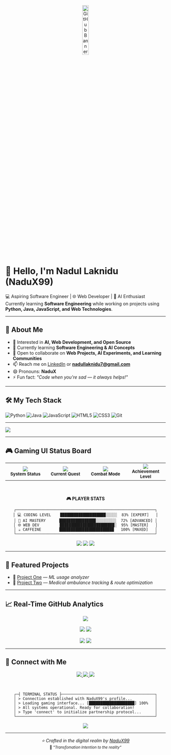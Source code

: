 <!-- GitHub Banner -->
<div align="center">
  <img src="https://github.com/user-attachments/assets/bd438c2c-8b88-4a65-bedc-362db9fe016f" width="20%" alt="GitHub Banner"/>
</div>

# 👋 Hello, I'm Nadul Laknidu (NaduX99)
💻 Aspiring Software Engineer | 🌐 Web Developer | 🤖 AI Enthusiast  
Currently learning **Software Engineering** while working on projects using **Python, Java, JavaScript, and Web Technologies**.

---

## 👀 About Me
- 🎯 Interested in **AI, Web Development, and Open Source**
- 🌱 Currently learning **Software Engineering & AI Concepts**
- 💬 Open to collaborate on **Web Projects, AI Experiments, and Learning Communities**
- 📫 Reach me on [LinkedIn](https://www.linkedin.com/in/nadul-laknidu-53a244357) or **nadullaknidu7@gmail.com**
- 😄 Pronouns: **NaduX**
- ⚡ Fun fact: *"Code when you're sad — it always helps!"*

---

## 🛠 My Tech Stack
![Python](https://img.shields.io/badge/-Python-05122A?style=flat&logo=python)
![Java](https://img.shields.io/badge/-Java-05122A?style=flat&logo=java)
![JavaScript](https://img.shields.io/badge/-JavaScript-05122A?style=flat&logo=javascript)
![HTML5](https://img.shields.io/badge/-HTML5-05122A?style=flat&logo=html5)
![CSS3](https://img.shields.io/badge/-CSS3-05122A?style=flat&logo=css3)
![Git](https://img.shields.io/badge/-Git-05122A?style=flat&logo=git)

---

<!-- Modern GitHub Trophies -->
<img src="https://github-profile-trophy.vercel.app/?username=NaduX99&theme=radical&no-frame=true&no-bg=false&margin-w=4&row=2&column=4&rank=SECRET,SSS,SS,S,AAA,AA,A,B,C" />

</div>

---

## 🎮 Gaming UI Status Board
<div align="center">
  
<!-- Cyberpunk Style Status Cards -->
<table>
<tr>
<td align="center" width="25%">
<img src="https://img.shields.io/badge/⚡_POWER_CORE-ONLINE-00ff41?style=for-the-badge&logo=lightning&logoColor=white&labelColor=0d1117&color=00ff41" />
<br>
<sub><b>System Status</b></sub>
</td>
<td align="center" width="25%">
<img src="https://img.shields.io/badge/🎯_MISSION-CODING-ff073a?style=for-the-badge&logo=target&logoColor=white&labelColor=0d1117&color=ff073a" />
<br>
<sub><b>Current Quest</b></sub>
</td>
<td align="center" width="25%">
<img src="https://img.shields.io/badge/🔥_STREAK-ACTIVE-ffa500?style=for-the-badge&logo=fire&logoColor=white&labelColor=0d1117&color=ffa500" />
<br>
<sub><b>Combat Mode</b></sub>
</td>
<td align="center" width="25%">
<img src="https://img.shields.io/badge/🏆_RANK-LEGEND-9945ff?style=for-the-badge&logo=trophy&logoColor=white&labelColor=0d1117&color=9945ff" />
<br>
<sub><b>Achievement Level</b></sub>
</td>
</tr>
</table>

<!-- Gaming Progress Bars -->
<br>

**🎮 PLAYER STATS**
```
┌─────────────────────────────────────────────────────────────┐
│ 💻 CODING LEVEL    ████████████████████░░░░░  83% [EXPERT]   │
│ 🤖 AI MASTERY      ████████████████░░░░░░░░░  72% [ADVANCED] │
│ 🌐 WEB DEV         ████████████████████████░  95% [MASTER]   │
│ ☕ CAFFEINE        ████████████████████████   100% [MAXED]   │
└─────────────────────────────────────────────────────────────┘
```

<!-- Neon Style Badges -->
<img src="https://img.shields.io/badge/🌟_XP_EARNED-15,847-00d4ff?style=for-the-badge&logo=star&logoColor=white&labelColor=000000" />
<img src="https://img.shields.io/badge/⚔️_BUGS_DEFEATED-342-ff4757?style=for-the-badge&logo=bug&logoColor=white&labelColor=000000" />
<img src="https://img.shields.io/badge/🎨_PROJECTS_BUILT-28-5f27cd?style=for-the-badge&logo=rocket&logoColor=white&labelColor=000000" />

</div>

---

## 🌟 Featured Projects
- 🔧 [Project One](https://github.com/NaduX99/project-one) — *ML usage analyzer*
- 🚀 [Project Two](https://github.com/NaduX99/project-two) — *Medical ambulance tracking & route optimization*

---

## 📈 Real-Time GitHub Analytics
<div align="center">
  <!-- Updated profile summary with faster refresh -->
  <img src="https://github-profile-summary-cards.vercel.app/api/cards/profile-details?username=NaduX99&theme=radical" />
  <br><br>
  <!-- Language cards with better caching -->
  <img src="https://github-profile-summary-cards.vercel.app/api/cards/repos-per-language?username=NaduX99&theme=radical" />
  <img src="https://github-profile-summary-cards.vercel.app/api/cards/most-commit-language?username=NaduX99&theme=radical" />
  <br><br>
  <!-- Additional analytics -->
  <img src="https://github-profile-summary-cards.vercel.app/api/cards/stats?username=NaduX99&theme=radical" />
  <img src="https://github-profile-summary-cards.vercel.app/api/cards/productive-time?username=NaduX99&theme=radical&utcOffset=5.5" />
</div>

---

## 🔗 Connect with Me
<p align="center">
  <a href="https://github.com/NaduX99">
    <img src="https://img.shields.io/badge/GitHub-100000?style=for-the-badge&logo=github&logoColor=white&labelColor=000000" />
  </a>
  <a href="https://www.linkedin.com/in/nadul-laknidu-53a244357">
    <img src="https://img.shields.io/badge/LinkedIn-0077B5?style=for-the-badge&logo=linkedin&logoColor=white&labelColor=000000" />
  </a>
  <a href="mailto:nadullaknidu7@gmail.com">
    <img src="https://img.shields.io/badge/Gmail-D14836?style=for-the-badge&logo=gmail&logoColor=white&labelColor=000000" />
  </a>
</p>

<!-- Gaming Terminal Style Footer -->
<div align="center">
<br>

```ascii
┌─┤ TERMINAL STATUS ├─────────────────────────────────────────┐
│ > Connection established with NaduX99's profile...          │
│ > Loading gaming interface... [████████████████████] 100%   │
│ > All systems operational. Ready for collaboration!         │
│ > Type 'connect' to initialize partnership protocol...      │
└─────────────────────────────────────────────────────────────┘
```

<p>
  <img src="https://komarev.com/ghpvc/?username=NaduX99&label=MATRIX+ACCESSED&color=00ff00&style=for-the-badge&labelColor=000000" />
</p>

</div>

---

<div align="center">
  <i>⭐️ Crafted in the digital realm by <a href="https://github.com/NaduX99">NaduX99</a></i>
  <br>
  <sub>🚀 <i>"Transfomation Intention to the reality"</i></sub>
</div>

